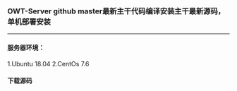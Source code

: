 ### OWT-Server github master最新主干代码编译安装主干最新源码，单机部署安装

--------------------------------------------------------------------------------

#### 服务器环境：
1.Ubuntu 18.04
2.CentOs 7.6

#### 下载源码
